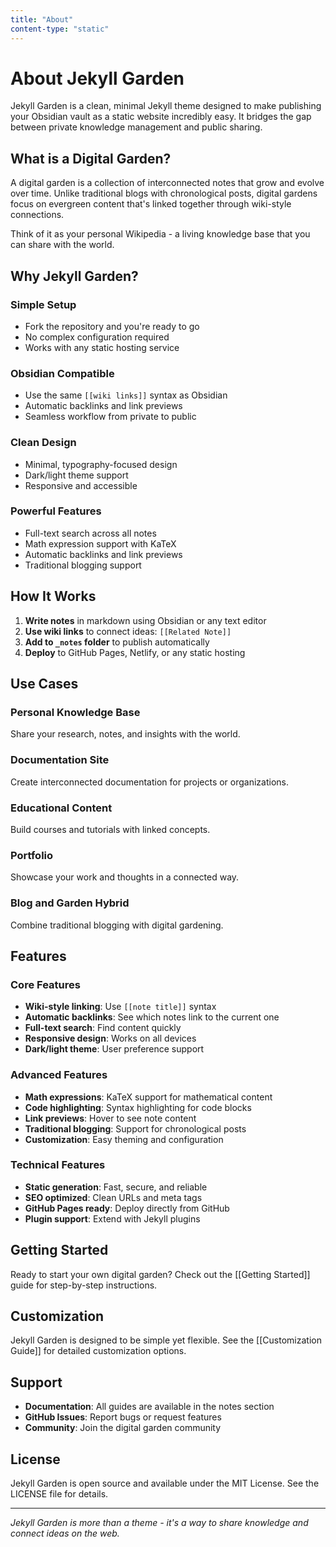 ```yaml
---
title: "About"
content-type: "static"
---
```


# About Jekyll Garden

Jekyll Garden is a clean, minimal Jekyll theme designed to make publishing your Obsidian vault as a static website incredibly easy. It bridges the gap between private knowledge management and public sharing.

## What is a Digital Garden?

A digital garden is a collection of interconnected notes that grow and evolve over time. Unlike traditional blogs with chronological posts, digital gardens focus on evergreen content that's linked together through wiki-style connections.

Think of it as your personal Wikipedia - a living knowledge base that you can share with the world.

## Why Jekyll Garden?

### Simple Setup
- Fork the repository and you're ready to go
- No complex configuration required
- Works with any static hosting service

### Obsidian Compatible
- Use the same `[[wiki links]]` syntax as Obsidian
- Automatic backlinks and link previews
- Seamless workflow from private to public

### Clean Design
- Minimal, typography-focused design
- Dark/light theme support
- Responsive and accessible

### Powerful Features
- Full-text search across all notes
- Math expression support with KaTeX
- Automatic backlinks and link previews
- Traditional blogging support

## How It Works

1. **Write notes** in markdown using Obsidian or any text editor
2. **Use wiki links** to connect ideas: `[[Related Note]]`
3. **Add to `_notes` folder** to publish automatically
4. **Deploy** to GitHub Pages, Netlify, or any static hosting

## Use Cases

### Personal Knowledge Base
Share your research, notes, and insights with the world.

### Documentation Site
Create interconnected documentation for projects or organizations.

### Educational Content
Build courses and tutorials with linked concepts.

### Portfolio
Showcase your work and thoughts in a connected way.

### Blog and Garden Hybrid
Combine traditional blogging with digital gardening.

## Features

### Core Features
- **Wiki-style linking**: Use `[[note title]]` syntax
- **Automatic backlinks**: See which notes link to the current one
- **Full-text search**: Find content quickly
- **Responsive design**: Works on all devices
- **Dark/light theme**: User preference support

### Advanced Features
- **Math expressions**: KaTeX support for mathematical content
- **Code highlighting**: Syntax highlighting for code blocks
- **Link previews**: Hover to see note content
- **Traditional blogging**: Support for chronological posts
- **Customization**: Easy theming and configuration

### Technical Features
- **Static generation**: Fast, secure, and reliable
- **SEO optimized**: Clean URLs and meta tags
- **GitHub Pages ready**: Deploy directly from GitHub
- **Plugin support**: Extend with Jekyll plugins

## Getting Started

Ready to start your own digital garden? Check out the [[Getting Started]] guide for step-by-step instructions.

## Customization

Jekyll Garden is designed to be simple yet flexible. See the [[Customization Guide]] for detailed customization options.

## Support

- **Documentation**: All guides are available in the notes section
- **GitHub Issues**: Report bugs or request features
- **Community**: Join the digital garden community

## License

Jekyll Garden is open source and available under the MIT License. See the LICENSE file for details.

---

*Jekyll Garden is more than a theme - it's a way to share knowledge and connect ideas on the web.* 